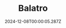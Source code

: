 ---
title: "Balatro"
id: 2379780
date: 2024-12-08T00:00:05.287Z
link: games/steam/recent/balatro
image: http://media.steampowered.com/steamcommunity/public/images/apps/2379780/b6018068070ab0e23561694c11f7950dd6f4c752.jpg
playtime_2weeks: 804
playtime_forever: 3392
playtime_windows_forever: 0
playtime_mac_forever: 0
playtime_linux_forever: 3392
playtime_deck_forever: 3392
---